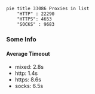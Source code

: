 
```mermaid
pie title 33086 Proxies in list
    "HTTP" : 22290
    "HTTPS": 4653
    "SOCKS" : 9683
```

### Some Info
#### Average Timeout

- mixed: 2.8s
- http: 1.4s
- https: 8.6s
- socks: 6.5s